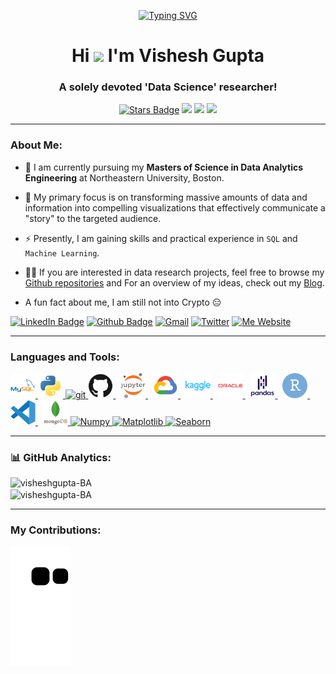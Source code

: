 <p align="center">
 <a href="https://git.io/typing-svg"><img src="https://readme-typing-svg.demolab.com?font=Fira+Code&size=30&duration=4500&pause=800&color=F70000&center=true&vCenter=true&width=1250&lines=Hello+!+I'm+Vishesh+Gupta;An+Engineer+in+the+Data+Science+Field+;I'm+Learning+Machine+learning+for+Data+Science;Clustering%2C+classification%2C+Regression" alt="Typing SVG" /></a>
</p>


<h1 align="center">Hi <img src="https://raw.githubusercontent.com/MartinHeinz/MartinHeinz/master/wave.gif"  width="32px"> I'm Vishesh Gupta</h1>
<h3 align="center">A solely devoted 'Data Science' researcher!</h3>

<p align=center>
<a href="https://github.com/abhisheknaiidu/awesome-github-profile-readme/stargazers"><img height="25" src="https://img.shields.io/github/stars/abhisheknaiidu/awesome-github-profile-readme" alt="Stars Badge"/></a>
<img height="25" src="https://visitor-badge.glitch.me/badge?page_id=visheshgupta-BA.visitor-badge&left_text=My%20Page%20Visitors"/>
<img height="25" src="https://komarev.com/ghpvc/?username=visheshgupta-BA&color=brightgreen"/>

<img height="25" src="https://badges.pufler.dev/commits/monthly/visheshgupta-BA"/>

<a href="https://github.com/visheshgupta-BA">
</a>
</p>

----

<div>
<h3><b>About Me:</b></h3>
 
 - 🏫 I am currently pursuing my <b>Masters of Science in Data Analytics Engineering</b> at Northeastern University, Boston.
 
 - 🔭 My primary focus is on transforming massive amounts of data and information into compelling visualizations that effectively communicate a "story" to the targeted audience.

- ⚡ Presently, I am gaining skills and practical experience in `SQL` and `Machine Learning`.
 
- 👨‍💻 If you are interested in data research projects, feel free to browse my <a href="https://github.com/visheshgupta-BA?tab=repositories" target="blank">[Github repositories](https://github.com/visheshgupta-BA?tab=repositories) and For an overview of my ideas, check out my [Blog](https://visheshgupta-ba.github.io/VisheshGupta/blog.html).

- A fun fact about me, I am still not into Crypto 😑

[![LinkedIn Badge](https://img.shields.io/badge/LinkedIn-0077B5?style=for-the-badge&logo=linkedin&logoColor=white)](https://linkedin.com/in/ba-visheshgupta)
[![Github Badge](https://img.shields.io/badge/GitHub-000000?style=for-the-badge&logo=GitHub&logoColor=white)](https://gitlab.com/as_abhi6776)
[![Gmail](https://img.shields.io/badge/Gmail-D14836?style=for-the-badge&logo=gmail&logoColor=white)](mailto:guptavishesh264@gmail.com)
[![Twitter](https://img.shields.io/badge/Twitter-1DA1F2?style=for-the-badge&logo=twitter&logoColor=white)](https://twitter.com/SudhirVishesh)
[![Me Website](https://img.shields.io/badge/Website-000000?style=for-the-badge&logo=npm&logoColor=white)](https://visheshgupta-ba.github.io/VisheshGupta/index.html)

----
  
  
<div> 
<h3 align="left">Languages and Tools:</h3>
<a href="https://www.mysql.com/" target="_blank" rel="noreferrer"> <img src="https://raw.githubusercontent.com/devicons/devicon/master/icons/mysql/mysql-original-wordmark.svg" alt="mysql" width="40" height="40"/> </a> 
<a href="https://www.python.org" target="_blank" rel="noreferrer"> <img src="https://raw.githubusercontent.com/devicons/devicon/master/icons/python/python-original.svg" alt="python" width="40" height="40"/> </a>
<a href="https://git-scm.com/" target="_blank" rel="noreferrer"> <img src="https://www.vectorlogo.zone/logos/git-scm/git-scm-icon.svg" alt="git" width="40" height="40"/> </a>
<a href="" target="_blank"><img src="https://github.com/devicons/devicon/blob/master/icons/github/github-original.svg" alt="GitHub" width="40" height="40"/> </a> &nbsp;
<a href="" target="_blank"><img src="https://github.com/devicons/devicon/blob/master/icons/jupyter/jupyter-original-wordmark.svg" alt="Jupyter" width="40" height="40"/> </a> &nbsp;
<a href="" target="_blank"><img src="https://github.com/devicons/devicon/blob/master/icons/googlecloud/googlecloud-original.svg" alt="Jupyter" width="40" height="40"/> </a> &nbsp;
<a href="" target="_blank"><img src="https://github.com/devicons/devicon/blob/master/icons/kaggle/kaggle-original-wordmark.svg" alt="Kaggle" width="40" height="40"/> </a> &nbsp;
<a href="" target="_blank"><img src="https://github.com/devicons/devicon/blob/master/icons/oracle/oracle-original.svg" alt="Oracle" width="40" height="40"/> </a> &nbsp;
<a href="" target="_blank"><img src="https://github.com/devicons/devicon/blob/master/icons/pandas/pandas-original-wordmark.svg" alt="Pandas" width="40" height="40"/> </a> &nbsp; 
<a href="" target="_blank"><img src="https://github.com/devicons/devicon/blob/master/icons/rstudio/rstudio-original.svg" alt="R Studio" width="40" height="40"/> </a> &nbsp; 
<a href="" target="_blank"><img src="https://github.com/devicons/devicon/blob/master/icons/vscode/vscode-original.svg" alt="VS Code" width="40" height="40"/> </a> &nbsp;
<a href="https://www.mongodb.com/" target="_blank" rel="noreferrer"> <img src="https://raw.githubusercontent.com/devicons/devicon/master/icons/mongodb/mongodb-original-wordmark.svg" alt="mongodb" width="40" height="40"/> </a> 
<a href="https://github.com/numpy/numpy" target="_blank">  
<img alt="Numpy" height="40px" src="https://upload.wikimedia.org/wikipedia/commons/3/31/NumPy_logo_2020.svg" />
<a href="https://github.com/matplotlib/matplotlib" target="_blank">      
<img alt="Matplotlib" height="40px" src="https://camo.githubusercontent.com/109927a15915074d15313889468aa9aa688de3b9e38cc4359a01f665d351114e/68747470733a2f2f6d6174706c6f746c69622e6f72672f5f7374617469632f6c6f676f322e737667" />
</a>
<a href="https://github.com/mwaskom/seaborn" target="_blank">      
<img alt="Seaborn" height="40px" src="https://raw.githubusercontent.com/mwaskom/seaborn/master/doc/_static/logo-wide-lightbg.svg" />
</a>
</div>

----

<h3 align="left"> 📊 GitHub Analytics: </h3>

<p><img align="left" src="https://github-readme-streak-stats.herokuapp.com/?user=visheshgupta-BA&" alt="visheshgupta-BA" width="414px" /></p>
<p><img align="center" src="https://github-readme-stats.vercel.app/api/top-langs?username=visheshgupta-BA&show_icons=true&locale=en&layout=compact" alt="visheshgupta-BA" /></p>
  
----

<h3 align="left">My Contributions:</h3>

![snake gif](https://github.com/visheshgupta-BA/visheshgupta-BA/blob/output/github-contribution-grid-snake.svg)
